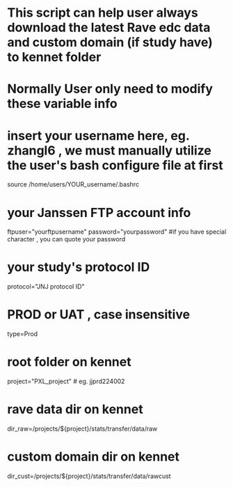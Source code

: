 # This script can help user always download the latest Rave edc data and custom domain (if study have) to kennet folder

#  Normally User only need to modify these variable info 

# insert your username here, eg. zhangl6 , we must manually utilize the user's bash configure file at first
source /home/users/YOUR_username/.bashrc   
# your Janssen FTP account info
ftpuser="yourftpusername"
password="yourpassword"                    #if you have special character , you can quote your password

# your study's protocol ID
protocol="JNJ protocol ID"
#  PROD or UAT  , case insensitive
type=Prod
#  root folder on kennet
project="PXL_project"                      # eg.   jjprd224002
#  rave data dir on kennet
dir_raw=/projects/${project}/stats/transfer/data/raw
#  custom domain dir on kennet
dir_cust=/projects/${project}/stats/transfer/data/rawcust
